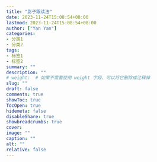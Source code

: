 ```yaml
---
title: "影子跟读法"
date: 2023-11-24T15:08:54+08:00
lastmod: 2023-11-24T15:08:54+08:00
author: ["Yan Yan"]
categories:
- 分类1
- 分类2
tags:
- 标签1
- 标签2 
summary: ""
description: ""
# weight:  # 如果不需要使用 weight 字段，可以将它删除或注释掉
slug: ""
draft: false
comments: true
showToc: true
TocOpen: true
hidemeta: false
disableShare: true
showbreadcrumbs: true
cover:
image: ""
caption: ""
alt: ""
relative: false
---
```



